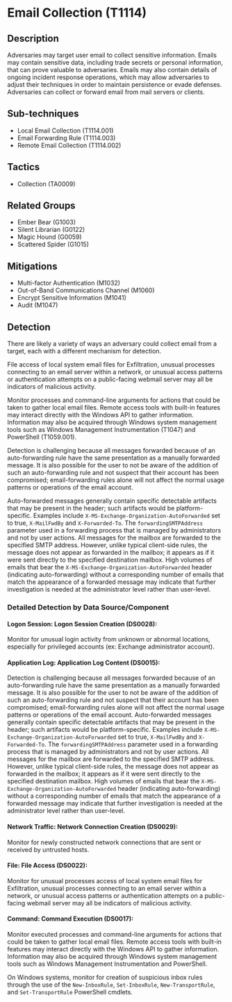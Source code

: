 # Email Collection (T1114)

## Description
Adversaries may target user email to collect sensitive information. Emails may contain sensitive data, including trade secrets or personal information, that can prove valuable to adversaries. Emails may also contain details of ongoing incident response operations, which may allow adversaries to adjust their techniques in order to maintain persistence or evade defenses. Adversaries can collect or forward email from mail servers or clients. 

## Sub-techniques
- Local Email Collection (T1114.001)
- Email Forwarding Rule (T1114.003)
- Remote Email Collection (T1114.002)

## Tactics
- Collection (TA0009)

## Related Groups
- Ember Bear (G1003)
- Silent Librarian (G0122)
- Magic Hound (G0059)
- Scattered Spider (G1015)

## Mitigations
- Multi-factor Authentication (M1032)
- Out-of-Band Communications Channel (M1060)
- Encrypt Sensitive Information (M1041)
- Audit (M1047)

## Detection
There are likely a variety of ways an adversary could collect email from a target, each with a different mechanism for detection.

File access of local system email files for Exfiltration, unusual processes connecting to an email server within a network, or unusual access patterns or authentication attempts on a public-facing webmail server may all be indicators of malicious activity.

Monitor processes and command-line arguments for actions that could be taken to gather local email files. Remote access tools with built-in features may interact directly with the Windows API to gather information. Information may also be acquired through Windows system management tools such as Windows Management Instrumentation (T1047) and PowerShell (T1059.001).

Detection is challenging because all messages forwarded because of an auto-forwarding rule have the same presentation as a manually forwarded message. It is also possible for the user to not be aware of the addition of such an auto-forwarding rule and not suspect that their account has been compromised; email-forwarding rules alone will not affect the normal usage patterns or operations of the email account.

Auto-forwarded messages generally contain specific detectable artifacts that may be present in the header; such artifacts would be platform-specific. Examples include ```X-MS-Exchange-Organization-AutoForwarded``` set to true, ```X-MailFwdBy``` and ```X-Forwarded-To```. The ```forwardingSMTPAddress``` parameter used in a forwarding process that is managed by administrators and not by user actions. All messages for the mailbox are forwarded to the specified SMTP address. However, unlike typical client-side rules, the message does not appear as forwarded in the mailbox; it appears as if it were sent directly to the specified destination mailbox. High volumes of emails that bear the ```X-MS-Exchange-Organization-AutoForwarded``` header (indicating auto-forwarding) without a corresponding number of emails that match the appearance of a forwarded message may indicate that further investigation is needed at the administrator level rather than user-level.

### Detailed Detection by Data Source/Component
#### Logon Session: Logon Session Creation (DS0028): 
Monitor for unusual login activity from unknown or abnormal locations, especially for privileged accounts (ex: Exchange administrator account). 

#### Application Log: Application Log Content (DS0015): 
Detection is challenging because all messages forwarded because of an auto-forwarding rule have the same presentation as a manually forwarded message. It is also possible for the user to not be aware of the addition of such an auto-forwarding rule and not suspect that their account has been compromised; email-forwarding rules alone will not affect the normal usage patterns or operations of the email account. Auto-forwarded messages generally contain specific detectable artifacts that may be present in the header; such artifacts would be platform-specific. Examples include ```X-MS-Exchange-Organization-AutoForwarded``` set to true, ```X-MailFwdBy``` and ```X-Forwarded-To```. The ```forwardingSMTPAddress``` parameter used in a forwarding process that is managed by administrators and not by user actions. All messages for the mailbox are forwarded to the specified SMTP address. However, unlike typical client-side rules, the message does not appear as forwarded in the mailbox; it appears as if it were sent directly to the specified destination mailbox. High volumes of emails that bear the ```X-MS-Exchange-Organization-AutoForwarded``` header (indicating auto-forwarding) without a corresponding number of emails that match the appearance of a forwarded message may indicate that further investigation is needed at the administrator level rather than user-level.

#### Network Traffic: Network Connection Creation (DS0029): 
Monitor for newly constructed network connections that are sent or received by untrusted hosts. 

#### File: File Access (DS0022): 
Monitor for unusual processes access of local system email files for Exfiltration, unusual processes connecting to an email server within a network, or unusual access patterns or authentication attempts on a public-facing webmail server may all be indicators of malicious activity.

#### Command: Command Execution (DS0017): 
Monitor executed processes and command-line arguments for actions that could be taken to gather local email files. Remote access tools with built-in features may interact directly with the Windows API to gather information. Information may also be acquired through Windows system management tools such as Windows Management Instrumentation and PowerShell.

On Windows systems, monitor for creation of suspicious inbox rules through the use of the `New-InboxRule`, `Set-InboxRule`, `New-TransportRule`, and `Set-TransportRule` PowerShell cmdlets.

